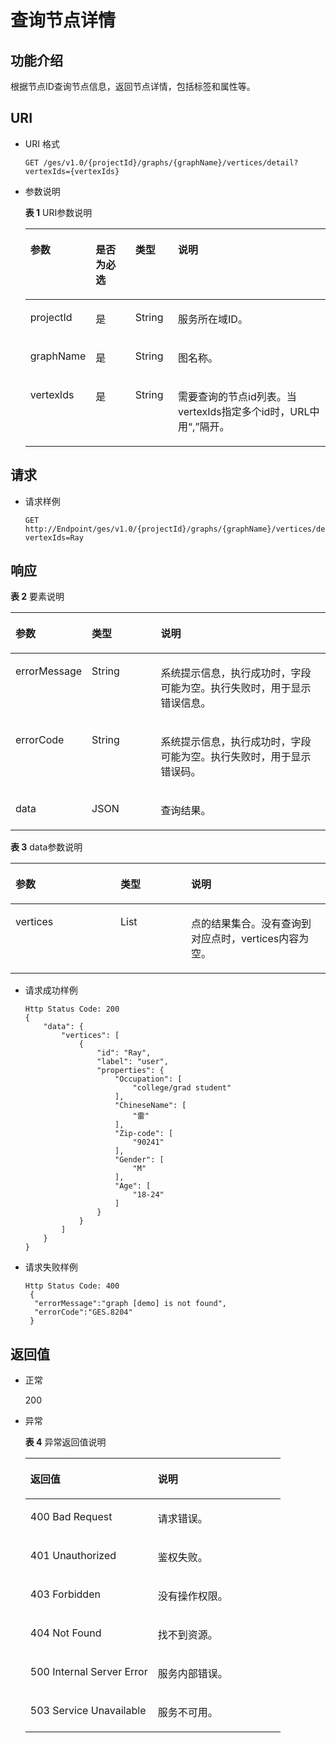 # 查询节点详情<a name="ges_03_0025"></a>

## 功能介绍<a name="section1856650418852"></a>

根据节点ID查询节点信息，返回节点详情，包括标签和属性等。

## URI<a name="section4609985518852"></a>

-   URI 格式

    ```
    GET /ges/v1.0/{projectId}/graphs/{graphName}/vertices/detail?vertexIds={vertexIds}
    ```

-   参数说明

    **表 1**  URI参数说明

    <a name="table48911012181033"></a>
    <table><thead align="left"><tr id="row61100182181033"><th class="cellrowborder" valign="top" width="13.750000000000002%" id="mcps1.2.5.1.1"><p id="p49075323181042"><a name="p49075323181042"></a><a name="p49075323181042"></a>参数</p>
    </th>
    <th class="cellrowborder" valign="top" width="14.469999999999999%" id="mcps1.2.5.1.2"><p id="p15678250181042"><a name="p15678250181042"></a><a name="p15678250181042"></a>是否为必选</p>
    </th>
    <th class="cellrowborder" valign="top" width="14.56%" id="mcps1.2.5.1.3"><p id="p61978733181042"><a name="p61978733181042"></a><a name="p61978733181042"></a>类型</p>
    </th>
    <th class="cellrowborder" valign="top" width="57.220000000000006%" id="mcps1.2.5.1.4"><p id="p54221485181042"><a name="p54221485181042"></a><a name="p54221485181042"></a>说明</p>
    </th>
    </tr>
    </thead>
    <tbody><tr id="row43471201181033"><td class="cellrowborder" valign="top" width="13.750000000000002%" headers="mcps1.2.5.1.1 "><p id="p3076674181042"><a name="p3076674181042"></a><a name="p3076674181042"></a>projectId</p>
    </td>
    <td class="cellrowborder" valign="top" width="14.469999999999999%" headers="mcps1.2.5.1.2 "><p id="p47884007181042"><a name="p47884007181042"></a><a name="p47884007181042"></a>是</p>
    </td>
    <td class="cellrowborder" valign="top" width="14.56%" headers="mcps1.2.5.1.3 "><p id="p53399336181042"><a name="p53399336181042"></a><a name="p53399336181042"></a>String</p>
    </td>
    <td class="cellrowborder" valign="top" width="57.220000000000006%" headers="mcps1.2.5.1.4 "><p id="p30378991181042"><a name="p30378991181042"></a><a name="p30378991181042"></a>服务所在域ID。</p>
    </td>
    </tr>
    <tr id="row20271249181033"><td class="cellrowborder" valign="top" width="13.750000000000002%" headers="mcps1.2.5.1.1 "><p id="p359343181042"><a name="p359343181042"></a><a name="p359343181042"></a>graphName</p>
    </td>
    <td class="cellrowborder" valign="top" width="14.469999999999999%" headers="mcps1.2.5.1.2 "><p id="p29106799181042"><a name="p29106799181042"></a><a name="p29106799181042"></a>是</p>
    </td>
    <td class="cellrowborder" valign="top" width="14.56%" headers="mcps1.2.5.1.3 "><p id="p8840528181042"><a name="p8840528181042"></a><a name="p8840528181042"></a>String</p>
    </td>
    <td class="cellrowborder" valign="top" width="57.220000000000006%" headers="mcps1.2.5.1.4 "><p id="p44994169181042"><a name="p44994169181042"></a><a name="p44994169181042"></a>图名称。</p>
    </td>
    </tr>
    <tr id="row47238411181033"><td class="cellrowborder" valign="top" width="13.750000000000002%" headers="mcps1.2.5.1.1 "><p id="p51624242181042"><a name="p51624242181042"></a><a name="p51624242181042"></a>vertexIds</p>
    </td>
    <td class="cellrowborder" valign="top" width="14.469999999999999%" headers="mcps1.2.5.1.2 "><p id="p20814072181042"><a name="p20814072181042"></a><a name="p20814072181042"></a>是</p>
    </td>
    <td class="cellrowborder" valign="top" width="14.56%" headers="mcps1.2.5.1.3 "><p id="p8218242181042"><a name="p8218242181042"></a><a name="p8218242181042"></a>String</p>
    </td>
    <td class="cellrowborder" valign="top" width="57.220000000000006%" headers="mcps1.2.5.1.4 "><p id="p61697848181042"><a name="p61697848181042"></a><a name="p61697848181042"></a>需要查询的节点id列表。当vertexIds指定多个id时，URL中用“,”隔开。</p>
    </td>
    </tr>
    </tbody>
    </table>


## 请求<a name="section6397344318852"></a>

-   请求样例

    ```
    GET http://Endpoint/ges/v1.0/{projectId}/graphs/{graphName}/vertices/detail?vertexIds=Ray
    ```


## 响应<a name="section991724518852"></a>

**表 2**  要素说明

<a name="table63701021181243"></a>
<table><thead align="left"><tr id="row64298735181243"><th class="cellrowborder" valign="top" width="19.971997199719972%" id="mcps1.2.4.1.1"><p id="p66111001181257"><a name="p66111001181257"></a><a name="p66111001181257"></a>参数</p>
</th>
<th class="cellrowborder" valign="top" width="22.672267226722674%" id="mcps1.2.4.1.2"><p id="p53390901181257"><a name="p53390901181257"></a><a name="p53390901181257"></a>类型</p>
</th>
<th class="cellrowborder" valign="top" width="57.355735573557354%" id="mcps1.2.4.1.3"><p id="p29695692181257"><a name="p29695692181257"></a><a name="p29695692181257"></a>说明</p>
</th>
</tr>
</thead>
<tbody><tr id="row52612749181243"><td class="cellrowborder" valign="top" width="19.971997199719972%" headers="mcps1.2.4.1.1 "><p id="p16407953181257"><a name="p16407953181257"></a><a name="p16407953181257"></a>errorMessage</p>
</td>
<td class="cellrowborder" valign="top" width="22.672267226722674%" headers="mcps1.2.4.1.2 "><p id="p53975822181257"><a name="p53975822181257"></a><a name="p53975822181257"></a>String</p>
</td>
<td class="cellrowborder" valign="top" width="57.355735573557354%" headers="mcps1.2.4.1.3 "><p id="p9965480181257"><a name="p9965480181257"></a><a name="p9965480181257"></a>系统提示信息，执行成功时，字段可能为空。执行失败时，用于显示错误信息。</p>
</td>
</tr>
<tr id="row64928830181243"><td class="cellrowborder" valign="top" width="19.971997199719972%" headers="mcps1.2.4.1.1 "><p id="p17077882181257"><a name="p17077882181257"></a><a name="p17077882181257"></a>errorCode</p>
</td>
<td class="cellrowborder" valign="top" width="22.672267226722674%" headers="mcps1.2.4.1.2 "><p id="p41131226181257"><a name="p41131226181257"></a><a name="p41131226181257"></a>String</p>
</td>
<td class="cellrowborder" valign="top" width="57.355735573557354%" headers="mcps1.2.4.1.3 "><p id="p43295027181257"><a name="p43295027181257"></a><a name="p43295027181257"></a>系统提示信息，执行成功时，字段可能为空。执行失败时，用于显示错误码。</p>
</td>
</tr>
<tr id="row8150154181243"><td class="cellrowborder" valign="top" width="19.971997199719972%" headers="mcps1.2.4.1.1 "><p id="p20908684181257"><a name="p20908684181257"></a><a name="p20908684181257"></a>data</p>
</td>
<td class="cellrowborder" valign="top" width="22.672267226722674%" headers="mcps1.2.4.1.2 "><p id="p15881816181257"><a name="p15881816181257"></a><a name="p15881816181257"></a>JSON</p>
</td>
<td class="cellrowborder" valign="top" width="57.355735573557354%" headers="mcps1.2.4.1.3 "><p id="p11358745181257"><a name="p11358745181257"></a><a name="p11358745181257"></a>查询结果。</p>
</td>
</tr>
</tbody>
</table>

**表 3**  data参数说明

<a name="table12914295182623"></a>
<table><thead align="left"><tr id="row66527482182623"><th class="cellrowborder" valign="top" width="33.33333333333333%" id="mcps1.2.4.1.1"><p id="p10461589182626"><a name="p10461589182626"></a><a name="p10461589182626"></a>参数</p>
</th>
<th class="cellrowborder" valign="top" width="22.41224122412241%" id="mcps1.2.4.1.2"><p id="p42082346182626"><a name="p42082346182626"></a><a name="p42082346182626"></a>类型</p>
</th>
<th class="cellrowborder" valign="top" width="44.25442544254425%" id="mcps1.2.4.1.3"><p id="p53226843182626"><a name="p53226843182626"></a><a name="p53226843182626"></a>说明</p>
</th>
</tr>
</thead>
<tbody><tr id="row4621004182623"><td class="cellrowborder" valign="top" width="33.33333333333333%" headers="mcps1.2.4.1.1 "><p id="p53903284182626"><a name="p53903284182626"></a><a name="p53903284182626"></a>vertices</p>
</td>
<td class="cellrowborder" valign="top" width="22.41224122412241%" headers="mcps1.2.4.1.2 "><p id="p4089899182626"><a name="p4089899182626"></a><a name="p4089899182626"></a>List</p>
</td>
<td class="cellrowborder" valign="top" width="44.25442544254425%" headers="mcps1.2.4.1.3 "><p id="p62846431182626"><a name="p62846431182626"></a><a name="p62846431182626"></a>点的结果集合。没有查询到对应点时，vertices内容为空。</p>
</td>
</tr>
</tbody>
</table>

-   请求成功样例

    ```
    Http Status Code: 200
    {
        "data": {
            "vertices": [
                {
                    "id": "Ray",
                    "label": "user",
                    "properties": {
                        "Occupation": [
                            "college/grad student"
                        ],
                        "ChineseName": [
                            "雷"
                        ],
                        "Zip-code": [
                            "90241"
                        ],
                        "Gender": [
                            "M"
                        ],
                        "Age": [
                            "18-24"
                        ]
                    }
                }
            ]
        }
    }
    ```

-   请求失败样例

    ```
    Http Status Code: 400
     {
      "errorMessage":"graph [demo] is not found",
      "errorCode":"GES.8204"
     }
    ```


## 返回值<a name="section64778018852"></a>

-   正常

    200

-   异常

    **表 4**  异常返回值说明

    <a name="table2984752518246"></a>
    <table><thead align="left"><tr id="row1211940418246"><th class="cellrowborder" valign="top" width="50%" id="mcps1.2.3.1.1"><p id="p3980654218254"><a name="p3980654218254"></a><a name="p3980654218254"></a>返回值</p>
    </th>
    <th class="cellrowborder" valign="top" width="50%" id="mcps1.2.3.1.2"><p id="p310447318254"><a name="p310447318254"></a><a name="p310447318254"></a>说明</p>
    </th>
    </tr>
    </thead>
    <tbody><tr id="row4240912018246"><td class="cellrowborder" valign="top" width="50%" headers="mcps1.2.3.1.1 "><p id="p3446280418254"><a name="p3446280418254"></a><a name="p3446280418254"></a>400 Bad Request</p>
    </td>
    <td class="cellrowborder" valign="top" width="50%" headers="mcps1.2.3.1.2 "><p id="p4002370018254"><a name="p4002370018254"></a><a name="p4002370018254"></a>请求错误。</p>
    </td>
    </tr>
    <tr id="row4888805618246"><td class="cellrowborder" valign="top" width="50%" headers="mcps1.2.3.1.1 "><p id="p5203043918254"><a name="p5203043918254"></a><a name="p5203043918254"></a>401 Unauthorized</p>
    </td>
    <td class="cellrowborder" valign="top" width="50%" headers="mcps1.2.3.1.2 "><p id="p5371601718254"><a name="p5371601718254"></a><a name="p5371601718254"></a>鉴权失败。</p>
    </td>
    </tr>
    <tr id="row3592872518246"><td class="cellrowborder" valign="top" width="50%" headers="mcps1.2.3.1.1 "><p id="p3450921718254"><a name="p3450921718254"></a><a name="p3450921718254"></a>403 Forbidden</p>
    </td>
    <td class="cellrowborder" valign="top" width="50%" headers="mcps1.2.3.1.2 "><p id="p4378321618254"><a name="p4378321618254"></a><a name="p4378321618254"></a>没有操作权限。</p>
    </td>
    </tr>
    <tr id="row4281759818246"><td class="cellrowborder" valign="top" width="50%" headers="mcps1.2.3.1.1 "><p id="p4125438418254"><a name="p4125438418254"></a><a name="p4125438418254"></a>404 Not Found</p>
    </td>
    <td class="cellrowborder" valign="top" width="50%" headers="mcps1.2.3.1.2 "><p id="p5327079718254"><a name="p5327079718254"></a><a name="p5327079718254"></a>找不到资源。</p>
    </td>
    </tr>
    <tr id="row994303918246"><td class="cellrowborder" valign="top" width="50%" headers="mcps1.2.3.1.1 "><p id="p4548781618254"><a name="p4548781618254"></a><a name="p4548781618254"></a>500 Internal Server Error</p>
    </td>
    <td class="cellrowborder" valign="top" width="50%" headers="mcps1.2.3.1.2 "><p id="p6063444518254"><a name="p6063444518254"></a><a name="p6063444518254"></a>服务内部错误。</p>
    </td>
    </tr>
    <tr id="row5822219018246"><td class="cellrowborder" valign="top" width="50%" headers="mcps1.2.3.1.1 "><p id="p4487805318254"><a name="p4487805318254"></a><a name="p4487805318254"></a>503 Service Unavailable</p>
    </td>
    <td class="cellrowborder" valign="top" width="50%" headers="mcps1.2.3.1.2 "><p id="p1124370918254"><a name="p1124370918254"></a><a name="p1124370918254"></a>服务不可用。</p>
    </td>
    </tr>
    </tbody>
    </table>


